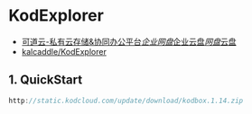 # KodExplorer

- [可道云-私有云存储&协同办公平台*企业网盘*企业云盘*网盘*云盘](https://kodcloud.com/)
- [kalcaddle/KodExplorer](https://github.com/kalcaddle/KodExplorer/)

## 1. QuickStart

```c#
http://static.kodcloud.com/update/download/kodbox.1.14.zip
```
